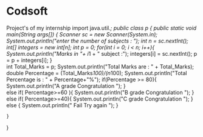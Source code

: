 # Codsoft
Project's of my internship 
import java.util.*;
public class p {
    public static void main(String args[]) {
        Scanner sc = new Scanner(System.in);
        System.out.println("enter the number of subjects : ");
        int n = sc.nextInt(); 
        int[] integers = new int[n];
        int p = 0;
        for(int i = 0; i < n; i++){
        System.out.println("Marks in "+ i*1 + " subject :");
        integers[i] = sc.nextInt();
        p = p + integers[i];
        }        
        int Total_Marks = p;
        System.out.println("Total Marks are : " + Total_Marks);
        double Percentage = (Total_Marks*100)/(n*100);
        System.out.println("Total Percentage is : " + Percentage+"%");
        if(Percentage >= 80){
            System.out.println("A grade Congratulation ");
        }                                                                                                                                            
        else if( Percentage>=60 ){
            System.out.println("B grade Congratulation ");
        }
        else if( Percentage>=40){
            System.out.println("C grade Congratulation ");
        }
        else {
            System.out.println(" Fail Try again ");
        }
     
    }
}


